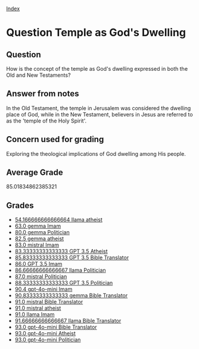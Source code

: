 
[Index](../../index.md)
# Question Temple as God's Dwelling
## Question
How is the concept of the temple as God's dwelling expressed in both the Old and New Testaments?

## Answer from notes
In the Old Testament, the temple in Jerusalem was considered the dwelling place of God, while in the New Testament, believers in Jesus are referred to as the 'temple of the Holy Spirit'.

## Concern used for grading
Exploring the theological implications of God dwelling among His people.

## Average Grade
85.01834862385321

## Grades
 * [54.166666666666664 llama atheist](../answers/llama_atheist/Temple_as_God_s_Dwelling.md)
 * [63.0 gemma Imam](../answers/gemma_Imam/Temple_as_God_s_Dwelling.md)
 * [80.0 gemma Politician](../answers/gemma_Politician/Temple_as_God_s_Dwelling.md)
 * [82.5 gemma atheist](../answers/gemma_atheist/Temple_as_God_s_Dwelling.md)
 * [83.0 mistral Imam](../answers/mistral_Imam/Temple_as_God_s_Dwelling.md)
 * [83.33333333333333 GPT 3.5 Atheist](../answers/GPT_3.5_Atheist/Temple_as_God_s_Dwelling.md)
 * [85.83333333333333 GPT 3.5 Bible Translator](../answers/GPT_3.5_Bible_Translator/Temple_as_God_s_Dwelling.md)
 * [86.0 GPT 3.5 Imam](../answers/GPT_3.5_Imam/Temple_as_God_s_Dwelling.md)
 * [86.66666666666667 llama Politician](../answers/llama_Politician/Temple_as_God_s_Dwelling.md)
 * [87.0 mistral Politician](../answers/mistral_Politician/Temple_as_God_s_Dwelling.md)
 * [88.33333333333333 GPT 3.5 Politician](../answers/GPT_3.5_Politician/Temple_as_God_s_Dwelling.md)
 * [90.4 gpt-4o-mini Imam](../answers/gpt-4o-mini_Imam/Temple_as_God_s_Dwelling.md)
 * [90.83333333333333 gemma Bible Translator](../answers/gemma_Bible_Translator/Temple_as_God_s_Dwelling.md)
 * [91.0 mistral Bible Translator](../answers/mistral_Bible_Translator/Temple_as_God_s_Dwelling.md)
 * [91.0 mistral atheist](../answers/mistral_atheist/Temple_as_God_s_Dwelling.md)
 * [91.0 llama Imam](../answers/llama_Imam/Temple_as_God_s_Dwelling.md)
 * [91.66666666666667 llama Bible Translator](../answers/llama_Bible_Translator/Temple_as_God_s_Dwelling.md)
 * [93.0 gpt-4o-mini Bible Translator](../answers/gpt-4o-mini_Bible_Translator/Temple_as_God_s_Dwelling.md)
 * [93.0 gpt-4o-mini Atheist](../answers/gpt-4o-mini_Atheist/Temple_as_God_s_Dwelling.md)
 * [93.0 gpt-4o-mini Politician](../answers/gpt-4o-mini_Politician/Temple_as_God_s_Dwelling.md)
